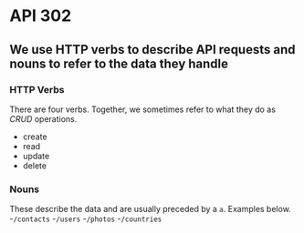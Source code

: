 # API 302
## We use HTTP verbs to describe API requests and nouns to refer to the data they handle

### HTTP Verbs
There are four verbs. Together, we sometimes refer to what they do as *CRUD* operations.
- create
- read
- update
- delete

### Nouns
These describe the data and are usually preceded by a `a`. Examples below.
-`/contacts`
-`/users`
-`/photos`
-`/countries`